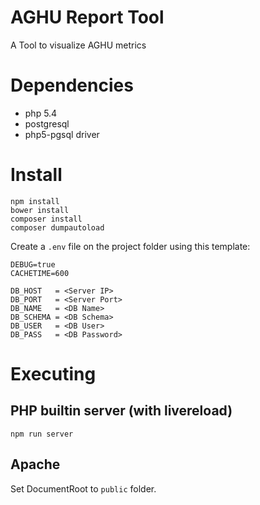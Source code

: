 # AGHU Report Tool

A Tool to visualize AGHU metrics

# Dependencies
- php 5.4
- postgresql
- php5-pgsql driver

# Install
```
npm install
bower install
composer install
composer dumpautoload
```

Create a `.env` file on the project folder using this template:

```
DEBUG=true
CACHETIME=600

DB_HOST   = <Server IP>
DB_PORT   = <Server Port>
DB_NAME   = <DB Name>
DB_SCHEMA = <DB Schema>
DB_USER   = <DB User>
DB_PASS   = <DB Password>
```

# Executing

## PHP builtin server (with livereload)
```
npm run server
```

## Apache

Set DocumentRoot to `public` folder.
